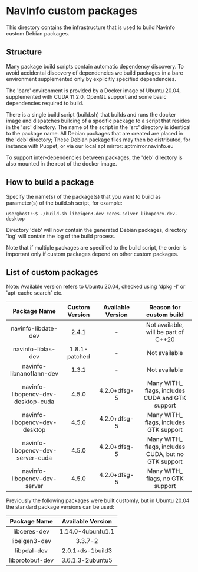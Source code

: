 # NavInfo custom packages
This directory contains the infrastructure that is used to build Navinfo custom Debian packages.

## Structure
Many package build scripts contain automatic dependency discovery. To avoid accidental discovery of dependencies we
build packages in a bare environment supplemented only by explicitly specified dependencies.

The 'bare' environment is provided by a Docker image of Ubuntu 20.04, supplemented with CUDA 11.2.0, OpenGL support and
some basic dependencies required to build.

There is a single build script (build.sh) that builds and runs the docker image and dispatches building of a specific
package to a script that resides in the 'src' directory. The name of the script in the 'src' directory is identical
to the package name. All Debian packages that are created are placed in the 'deb' directory; These Debian package files
may then be distributed, for instance with Puppet, or via our local apt mirror: aptmirror.navinfo.eu

To support inter-dependencies between packages, the 'deb' directory is also mounted in the root of the docker image.

## How to build a package
Specify the name(s) of the package(s) that you want to build as parameter(s) of the build.sh script, for example:

```console
user@host:~$ ./build.sh libeigen3-dev ceres-solver libopencv-dev-desktop
```
Directory 'deb' will now contain the generated Debian packages, directory 'log' will contain the log of the build
process.

Note that if multiple packages are specified to the build script, the order is important only if custom packages depend
on other custom packages.

## List of custom packages
Note: Available version refers to Ubuntu 20.04, checked using 'dpkg -l' or 'apt-cache search' etc.

| Package Name                       | Custom Version  | Available Version | Reason for custom build                             |
| :--------------------------------: | :-------------: | :---------------: | :-------------------------------------------------: |
| navinfo-libdate-dev                | 2.4.1           | -                 | Not available, will be part of C++20                |
| navinfo-liblas-dev                 | 1.8.1-patched   | -                 | Not available                                       |
| navinfo-libnanoflann-dev           | 1.3.1           | -                 | Not available                                       |
| navinfo-libopencv-dev-desktop-cuda | 4.5.0           | 4.2.0+dfsg-5      | Many WITH_ flags, includes CUDA and GTK support     |
| navinfo-libopencv-dev-desktop      | 4.5.0           | 4.2.0+dfsg-5      | Many WITH_ flags, includes GTK support              |
| navinfo-libopencv-dev-server-cuda  | 4.5.0           | 4.2.0+dfsg-5      | Many WITH_ flags, includes CUDA, but no GTK support |
| navinfo-libopencv-dev-server       | 4.5.0           | 4.2.0+dfsg-5      | Many WITH_ flags, no GTK support                    |


Previously the following packages were built customly, but in Ubuntu 20.04 the standard package versions can be used:

| Package Name          | Available Version |
| :-------------------: | :---------------: |
| libceres-dev          | 1.14.0-4ubuntu1.1 |
| libeigen3-dev         | 3.3.7-2           |
| libpdal-dev           | 2.0.1+ds-1build3  |
| libprotobuf-dev       | 3.6.1.3-2ubuntu5  |
